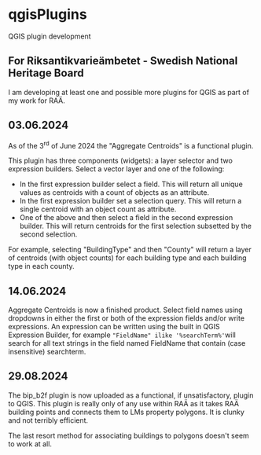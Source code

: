 # qgisPlugins
 QGIS plugin development

## For Riksantikvarieämbetet - Swedish National Heritage Board

I am developing at least one and possible more plugins for QGIS as part of my work for RAÄ.

## 03.06.2024
As of the 3<sup>rd</sup> of June 2024 the "Aggregate Centroids" is a functional plugin.

This plugin has three components (widgets): a layer selector and two expression builders.
Select a vector layer and one of the following:

- In the first expression builder select a field. This will return all unique values as centroids with a count of objects as an attribute.
- In the first expression builder set a selection query. This will return a single centroid with an object count as attribute.
- One of the above and then select a field in the second expression builder. This will return centroids for the first selection subsetted by the second selection.

For example, selecting "BuildingType" and then "County" will return a layer of centroids (with object counts) for each building type and each building type in each county.

## 14.06.2024

Aggregate Centroids is now a finished product.
Select field names using dropdowns in either the first or both of the expression fields and/or write expressions.
An expression can be written using the built in QGIS Expression Builder, for example ```"FieldName" ilike '%searchTerm%'```will search for all text strings in the field named FieldName that contain (case insensitive) searchterm.

## 29.08.2024

The bip_b2f plugin is now uploaded as a functional, if unsatisfactory, plugin to QGIS.
This plugin is really only of any use within RAÄ as it takes RAÄ building points and connects them to LMs property polygons.
It is clunky and not terribly efficient.

The last resort method for associating buildings to polygons doesn't seem to work at all.